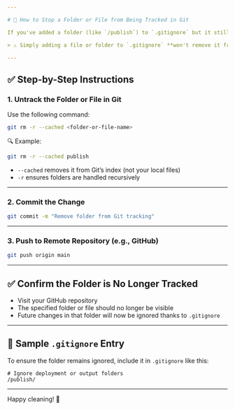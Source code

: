 ```yaml
---

# 📁 How to Stop a Folder or File from Being Tracked in Git

If you've added a folder (like `/publish`) to `.gitignore` but it still appears on GitHub, here's what you need to know and do.

> ⚠️ Simply adding a file or folder to `.gitignore` **won't remove it from Git** if it was already committed. You must manually untrack it.

---
```


## ✅ Step-by-Step Instructions

### 1. **Untrack the Folder or File in Git**

Use the following command:

```bash
git rm -r --cached <folder-or-file-name>
```

🔍 Example:

```bash
git rm -r --cached publish
```

* `--cached` removes it from Git’s index (not your local files)
* `-r` ensures folders are handled recursively

---

### 2. **Commit the Change**

```bash
git commit -m "Remove folder from Git tracking"
```

---

### 3. **Push to Remote Repository (e.g., GitHub)**

```bash
git push origin main
```

---

## ✅ Confirm the Folder is No Longer Tracked

* Visit your GitHub repository
* The specified folder or file should no longer be visible
* Future changes in that folder will now be ignored thanks to `.gitignore`

---

## 📄 Sample `.gitignore` Entry

To ensure the folder remains ignored, include it in `.gitignore` like this:

```
# Ignore deployment or output folders
/publish/
```

---

Happy cleaning! 🧹
